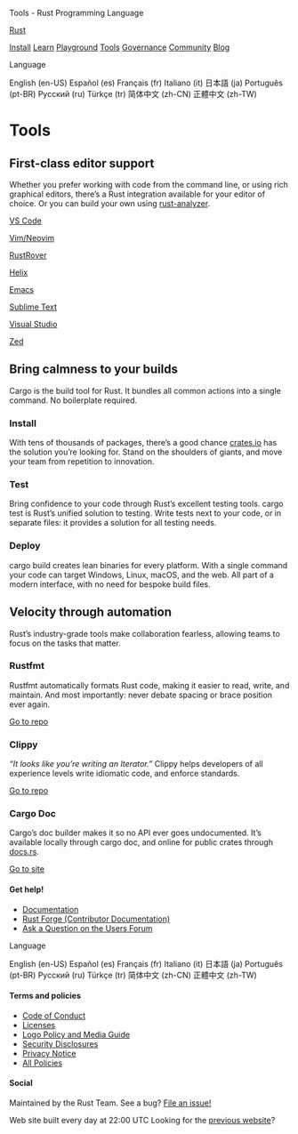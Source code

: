 Tools - Rust Programming Language

[Rust](/)

[Install](/tools/install)
[Learn](/learn)
[Playground](https://play.rust-lang.org/)
[Tools](/tools)
[Governance](/governance)
[Community](/community)
[Blog](https://blog.rust-lang.org/)

Language

English (en-US)
Español (es)
Français (fr)
Italiano (it)
日本語 (ja)
Português (pt-BR)
Русский (ru)
Türkçe (tr)
简体中文 (zh-CN)
正體中文 (zh-TW)

# Tools

## First-class editor support

Whether you prefer working with code from the
command line, or using rich graphical editors, there’s a Rust
integration available for your editor of choice. Or you can build your
own using [rust-analyzer](https://github.com/rust-analyzer/rust-analyzer).

[VS Code](https://code.visualstudio.com/docs/languages/rust)

[Vim/Neovim](https://github.com/rust-lang/rust.vim)

[RustRover](https://jetbrains.com/rust)

[Helix](https://rust-analyzer.github.io/book/other_editors.html#helix)

[Emacs](https://github.com/rust-lang/rust-mode)

[Sublime Text](https://github.com/rust-lang/rust-enhanced)

[Visual Studio](https://rust-analyzer.github.io/book/other_editors.html#visual-studio-2022)

[Zed](https://zed.dev/docs/languages/rust)

## Bring calmness to your builds

Cargo is the build tool for Rust. It bundles all
common actions into a single command. No boilerplate required.

### Install

With tens of thousands of packages, there’s a
good chance [crates.io](https://crates.io) has the solution
you’re looking for. Stand on the shoulders of giants, and move your team
from repetition to innovation.

### Test

Bring confidence to your code through Rust’s
excellent testing tools. cargo test is
Rust’s unified solution to testing. Write tests next to your code, or in
separate files: it provides a solution for all testing needs.

### Deploy

cargo build creates
lean binaries for every platform. With a single command your code can
target Windows, Linux, macOS, and the web. All part of a modern interface,
with no need for bespoke build files.

## Velocity through automation

Rust’s industry-grade tools make collaboration
fearless, allowing teams to focus on the tasks that matter.

### Rustfmt

Rustfmt automatically formats Rust code,
making it easier to read, write, and maintain. And most importantly:
never debate spacing or brace position ever again.

[Go to repo](https://github.com/rust-lang/rustfmt)

### Clippy

*“It looks like you’re writing an
Iterator.”*  Clippy helps developers of all experience levels
write idiomatic code, and enforce standards.

[Go to repo](https://github.com/rust-lang/rust-clippy)

### Cargo Doc

Cargo’s doc builder makes it so no API
ever goes undocumented. It’s available locally through
cargo doc, and online for public crates
through [docs.rs](https://docs.rs).

[Go to site](https://docs.rs/)

#### Get help!

- [Documentation](/learn)
- [Rust Forge (Contributor Documentation)](http://forge.rust-lang.org)
- [Ask a Question on the Users Forum](https://users.rust-lang.org)

Language

English (en-US)
Español (es)
Français (fr)
Italiano (it)
日本語 (ja)
Português (pt-BR)
Русский (ru)
Türkçe (tr)
简体中文 (zh-CN)
正體中文 (zh-TW)

#### Terms and policies

- [Code of Conduct](/policies/code-of-conduct)
- [Licenses](/policies/licenses)
- [Logo Policy and Media Guide](https://foundation.rust-lang.org/policies/logo-policy-and-media-guide/)
- [Security Disclosures](/policies/security)
- [Privacy Notice](https://foundation.rust-lang.org/policies/privacy-policy/)
- [All Policies](/policies)

#### Social

[](https://social.rust-lang.org/@rust)
[](https://bsky.app/profile/rust-lang.org)
[](https://www.youtube.com/channel/UCaYhcUwRBNscFNUKTjgPFiA)
[](https://github.com/rust-lang)

Maintained by the Rust Team. See a bug?
[File an issue!](https://github.com/rust-lang/www.rust-lang.org/issues/new/choose)

Web site built every day at 22:00 UTC
Looking for the [previous website](https://prev.rust-lang.org)?